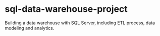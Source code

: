 # sql-data-warehouse-project
Building a data warehouse with SQL Server, including ETL process, data modeling and analytics.
